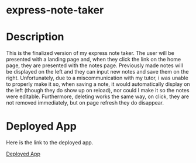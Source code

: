 # express-note-taker
# Description
This is the finalized version of my express note taker. The user will be presented with a landing page and, when they click the link on the home page, they are presented with the notes page. Previously made notes will be displayed on the left and they can input new notes and save them on the right. Unfortunately, due to a miscommunication with my tutor, i was unable to properly make it so, when saving a note, it would automatically display on the left (though they do show up on reload), nor could I make it so the notes were editable. Furthermore, deleting works the same way, on click, they are not removed immediately, but on page refresh they do disappear. 

# Deployed App
Here is the link to the deployed app.

[Deployed App](https://warm-ridge-68896.herokuapp.com/)
